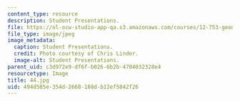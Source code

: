 ```yaml
---
content_type: resource
description: Student Presentations.
file: https://ol-ocw-studio-app-qa.s3.amazonaws.com/courses/12-753-geodynamics-seminar-spring-2006/494d585e354d2668188db12ef5842f26_44.jpg
file_type: image/jpeg
image_metadata:
  caption: Student Presentations.
  credit: Photo courtesy of Chris Linder.
  image-alt: Student Presentations.
parent_uid: c3d972e9-df6f-b026-6b2b-4704032328e4
resourcetype: Image
title: 44.jpg
uid: 494d585e-354d-2668-188d-b12ef5842f26
---
```


